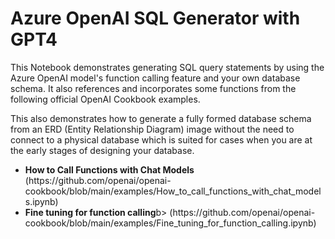 <h1>Azure OpenAI SQL Generator with GPT4</h1>

This Notebook demonstrates generating SQL query statements by using the Azure OpenAI model's function calling feature and your own database schema. It also references and incorporates some functions from the following official OpenAI Cookbook examples.

This also demonstrates how to generate a fully formed database schema from an ERD (Entity Relationship Diagram) image without the need to connect to a physical database which is suited for cases when you are  at the early stages of designing your database.

<ul>
<li><b>How to Call Functions with Chat Models</b> (https://github.com/openai/openai-cookbook/blob/main/examples/How_to_call_functions_with_chat_models.ipynb)</li>
<li><b>Fine tuning for function calling</b>b> (https://github.com/openai/openai-cookbook/blob/main/examples/Fine_tuning_for_function_calling.ipynb)</li>
</ul>

